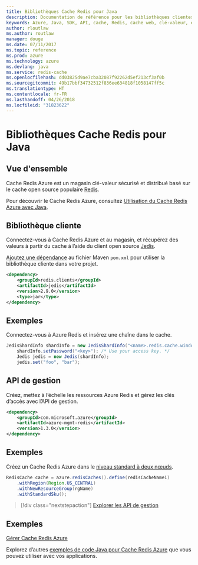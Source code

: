 ```yaml
---
title: Bibliothèques Cache Redis pour Java
description: Documentation de référence pour les bibliothèques clientes et de gestion Java pour les bases de données pour Cache Redis
keywords: Azure, Java, SDK, API, cache, Redis, cache web, clé-valeur, en mémoire
author: rloutlaw
ms.author: routlaw
manager: douge
ms.date: 07/11/2017
ms.topic: reference
ms.prod: azure
ms.technology: azure
ms.devlang: java
ms.service: redis-cache
ms.openlocfilehash: dd03825d9ae7cba32087f92262d5ef213cf3af0b
ms.sourcegitcommit: 49b17bbf34732512f836ee634818f1058147ff5c
ms.translationtype: HT
ms.contentlocale: fr-FR
ms.lasthandoff: 04/26/2018
ms.locfileid: "31823622"
---
```

# <a name="redis-cache-libraries-for-java"></a>Bibliothèques Cache Redis pour Java

## <a name="overview"></a>Vue d'ensemble

Cache Redis Azure est un magasin clé-valeur sécurisé et distribué basé sur le cache open source populaire [Redis](https://redis.io/). 

Pour découvrir le Cache Redis Azure, consultez [Utilisation du Cache Redis Azure avec Java](/azure/redis-cache/cache-java-get-started).

## <a name="client-library"></a>Bibliothèque cliente

Connectez-vous à Cache Redis Azure et au magasin, et récupérez des valeurs à partir du cache à l’aide du client open source [Jedis](https://github.com/xetorthio/jedis).  

[Ajoutez une dépendance](https://maven.apache.org/guides/getting-started/index.html#How_do_I_use_external_dependencies) au fichier Maven `pom.xml` pour utiliser la bibliothèque cliente dans votre projet.   

```XML
<dependency>
    <groupId>redis.clients</groupId>
    <artifactId>jedis</artifactId>
    <version>2.9.0</version>
    <type>jar</type>
</dependency>
```

## <a name="example"></a>Exemples

Connectez-vous à Azure Redis et insérez une chaîne dans le cache.

```java
JedisShardInfo shardInfo = new JedisShardInfo("<name>.redis.cache.windows.net", 6380, useSsl);
    shardInfo.setPassword("<key>"); /* Use your access key. */
    Jedis jedis = new Jedis(shardInfo);
    jedis.set("foo", "bar");
```

## <a name="management-api"></a>API de gestion

Créez, mettez à l’échelle les ressources Azure Redis et gérez les clés d’accès avec l’API de gestion.

```XML
<dependency>
    <groupId>com.microsoft.azure</groupId>
    <artifactId>azure-mgmt-redis</artifactId>
    <version>1.3.0</version>
</dependency>
```

## <a name="example"></a>Exemples

Créez un Cache Redis Azure dans le [niveau standard à deux nœuds](https://azure.microsoft.com/services/cache/). 

```java
RedisCache cache = azure.redisCaches().define(redisCacheName1)
    .withRegion(Region.US_CENTRAL)
    .withNewResourceGroup(rgName)
    .withStandardSku();
```

> [!div class="nextstepaction"]
> [Explorer les API de gestion](/java/api/overview/azure/rediscache/management)

## <a name="samples"></a>Exemples

[Gérer Cache Redis Azure](https://github.com/Azure-Samples/redis-java-manage-cache)   

Explorez d’autres [exemples de code Java pour Cache Redis Azure](https://azure.microsoft.com/resources/samples/?platform=java&term=redis) que vous pouvez utiliser avec vos applications.
